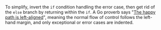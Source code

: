 To simplify, invert the `if` condition handling the error case, 
then get rid of the `else` branch by returning within the `if`.
A Go proverb says "[The happy path is left-aligned](https://medium.com/@matryer/line-of-sight-in-code-186dd7cdea88)",
meaning the normal flow of control follows the left-hand margin, 
and only exceptional or error cases are indented.
